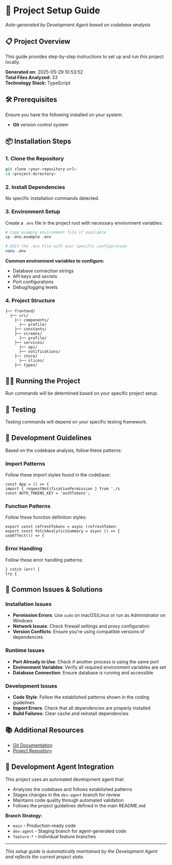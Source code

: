 # 🚀 Project Setup Guide

*Auto-generated by Development Agent based on codebase analysis*

## 📋 Project Overview

This guide provides step-by-step instructions to set up and run this project locally.

**Generated on:** 2025-05-29 10:53:52  
**Total Files Analyzed:** 33  
**Technology Stack:** TypeScript

## 🛠️ Prerequisites

Ensure you have the following installed on your system:

- **Git** version control system

## 📦 Installation Steps

### 1. Clone the Repository
```bash
git clone <your-repository-url>
cd <project-directory>
```

### 2. Install Dependencies

No specific installation commands detected.

### 3. Environment Setup


Create a `.env` file in the project root with necessary environment variables:

```bash
# Copy example environment file if available
cp .env.example .env

# Edit the .env file with your specific configuration
nano .env
```

**Common environment variables to configure:**
- Database connection strings
- API keys and secrets
- Port configurations
- Debug/logging levels


### 4. Project Structure

```
├── frontend/
  ├── src/
    ├── components/
      ├── profile/
    ├── constants/
    ├── screens/
      ├── profile/
    ├── services/
      ├── api/
      ├── notifications/
    ├── store/
      ├── slices/
    ├── types/
```

## 🏃‍♂️ Running the Project

Run commands will be determined based on your specific project setup.

## 🧪 Testing

Testing commands will depend on your specific testing framework.

## 📝 Development Guidelines

Based on the codebase analysis, follow these patterns:


### Import Patterns
Follow these import styles found in the codebase:
```
const App = () => {
import { requestNotificationPermission } from './s
const AUTH_TOKENS_KEY = 'authTokens';
```

### Function Patterns
Follow these function definition styles:
```
export const refreshTokens = async (refreshToken: 
export const fetchAnalyticsSummary = async () => {
useEffect(() => {
```

### Error Handling
Follow these error handling patterns:
```
} catch (err) {
try {
```

## 🔧 Common Issues & Solutions


### Installation Issues
- **Permission Errors**: Use `sudo` on macOS/Linux or run as Administrator on Windows
- **Network Issues**: Check firewall settings and proxy configuration
- **Version Conflicts**: Ensure you're using compatible versions of dependencies

### Runtime Issues
- **Port Already in Use**: Check if another process is using the same port
- **Environment Variables**: Verify all required environment variables are set
- **Database Connection**: Ensure database is running and accessible

### Development Issues
- **Code Style**: Follow the established patterns shown in the coding guidelines
- **Import Errors**: Check that all dependencies are properly installed
- **Build Failures**: Clear cache and reinstall dependencies


## 📚 Additional Resources

- [Git Documentation](https://git-scm.com/doc)
- [Project Repository](https://github.com/your-repo)

## 🤖 Development Agent Integration

This project uses an automated development agent that:
- Analyzes the codebase and follows established patterns
- Stages changes in the `dev-agent` branch for review
- Maintains code quality through automated validation
- Follows the project guidelines defined in the main README.md

**Branch Strategy:**
- `main` - Production-ready code
- `dev-agent` - Staging branch for agent-generated code
- `feature-*` - Individual feature branches

---

*This setup guide is automatically maintained by the Development Agent and reflects the current project state.*
